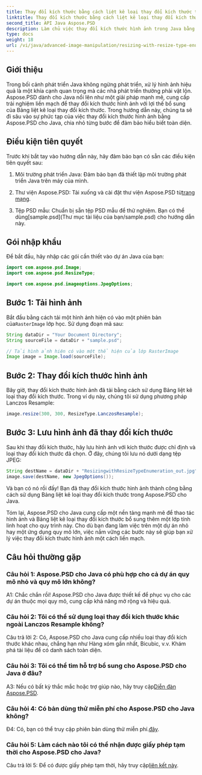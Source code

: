 ```yaml
---
title: Thay đổi kích thước bằng cách liệt kê loại thay đổi kích thước trong Aspose.PSD cho Java
linktitle: Thay đổi kích thước bằng cách liệt kê loại thay đổi kích thước
second_title: API Java Aspose.PSD
description: Làm chủ việc thay đổi kích thước hình ảnh trong Java bằng Aspose.PSD. Hướng dẫn từng bước sử dụng Bảng liệt kê loại thay đổi kích thước.
type: docs
weight: 18
url: /vi/java/advanced-image-manipulation/resizing-with-resize-type-enumeration/
---
```

## Giới thiệu

Trong bối cảnh phát triển Java không ngừng phát triển, xử lý hình ảnh hiệu quả là một khía cạnh quan trọng mà các nhà phát triển thường phải vật lộn. Aspose.PSD dành cho Java nổi lên như một giải pháp mạnh mẽ, cung cấp trải nghiệm liền mạch để thay đổi kích thước hình ảnh với lợi thế bổ sung của Bảng liệt kê loại thay đổi kích thước. Trong hướng dẫn này, chúng ta sẽ đi sâu vào sự phức tạp của việc thay đổi kích thước hình ảnh bằng Aspose.PSD cho Java, chia nhỏ từng bước để đảm bảo hiểu biết toàn diện.

## Điều kiện tiên quyết

Trước khi bắt tay vào hướng dẫn này, hãy đảm bảo bạn có sẵn các điều kiện tiên quyết sau:

1. Môi trường phát triển Java: Đảm bảo bạn đã thiết lập môi trường phát triển Java trên máy của mình.

2. Thư viện Aspose.PSD: Tải xuống và cài đặt thư viện Aspose.PSD từ[trang mạng](https://releases.aspose.com/psd/java/).

3.  Tệp PSD mẫu: Chuẩn bị sẵn tệp PSD mẫu để thử nghiệm. Bạn có thể dùng[sample.psd](Thư mục tài liệu của bạn/sample.psd) cho hướng dẫn này.

## Gói nhập khẩu

Để bắt đầu, hãy nhập các gói cần thiết vào dự án Java của bạn:

```java
import com.aspose.psd.Image;
import com.aspose.psd.ResizeType;

import com.aspose.psd.imageoptions.JpegOptions;
```

## Bước 1: Tải hình ảnh

 Bắt đầu bằng cách tải một hình ảnh hiện có vào một phiên bản của`RasterImage` lớp học. Sử dụng đoạn mã sau:

```java
String dataDir = "Your Document Directory";
String sourceFile = dataDir + "sample.psd";

// Tải hình ảnh hiện có vào một thể hiện của lớp RasterImage
Image image = Image.load(sourceFile);
```

## Bước 2: Thay đổi kích thước hình ảnh

Bây giờ, thay đổi kích thước hình ảnh đã tải bằng cách sử dụng Bảng liệt kê loại thay đổi kích thước. Trong ví dụ này, chúng tôi sử dụng phương pháp Lanczos Resample:

```java
image.resize(300, 300, ResizeType.LanczosResample);
```

## Bước 3: Lưu hình ảnh đã thay đổi kích thước

Sau khi thay đổi kích thước, hãy lưu hình ảnh với kích thước được chỉ định và loại thay đổi kích thước đã chọn. Ở đây, chúng tôi lưu nó dưới dạng tệp JPEG:

```java
String destName = dataDir + "ResizingwithResizeTypeEnumeration_out.jpg";
image.save(destName, new JpegOptions());
```

Và bạn có nó rồi đấy! Bạn đã thay đổi kích thước hình ảnh thành công bằng cách sử dụng Bảng liệt kê loại thay đổi kích thước trong Aspose.PSD cho Java.

Tóm lại, Aspose.PSD cho Java cung cấp một nền tảng mạnh mẽ để thao tác hình ảnh và Bảng liệt kê loại thay đổi kích thước bổ sung thêm một lớp tính linh hoạt cho quy trình này. Cho dù bạn đang làm việc trên một dự án nhỏ hay một ứng dụng quy mô lớn, việc nắm vững các bước này sẽ giúp bạn xử lý việc thay đổi kích thước hình ảnh một cách liền mạch.

## Câu hỏi thường gặp

### Câu hỏi 1: Aspose.PSD cho Java có phù hợp cho cả dự án quy mô nhỏ và quy mô lớn không?

A1: Chắc chắn rồi! Aspose.PSD cho Java được thiết kế để phục vụ cho các dự án thuộc mọi quy mô, cung cấp khả năng mở rộng và hiệu quả.

### Câu hỏi 2: Tôi có thể sử dụng loại thay đổi kích thước khác ngoài Lanczos Resample không?

Câu trả lời 2: Có, Aspose.PSD cho Java cung cấp nhiều loại thay đổi kích thước khác nhau, chẳng hạn như Hàng xóm gần nhất, Bicubic, v.v. Khám phá tài liệu để có danh sách toàn diện.

### Câu hỏi 3: Tôi có thể tìm hỗ trợ bổ sung cho Aspose.PSD cho Java ở đâu?

 A3: Nếu có bất kỳ thắc mắc hoặc trợ giúp nào, hãy truy cập[Diễn đàn Aspose.PSD](https://forum.aspose.com/c/psd/34).

### Câu hỏi 4: Có bản dùng thử miễn phí cho Aspose.PSD cho Java không?

 Đ4: Có, bạn có thể truy cập phiên bản dùng thử miễn phí.[đây](https://releases.aspose.com/).

### Câu hỏi 5: Làm cách nào tôi có thể nhận được giấy phép tạm thời cho Aspose.PSD cho Java?

 Câu trả lời 5: Để có được giấy phép tạm thời, hãy truy cập[liên kết này](https://purchase.aspose.com/temporary-license/).